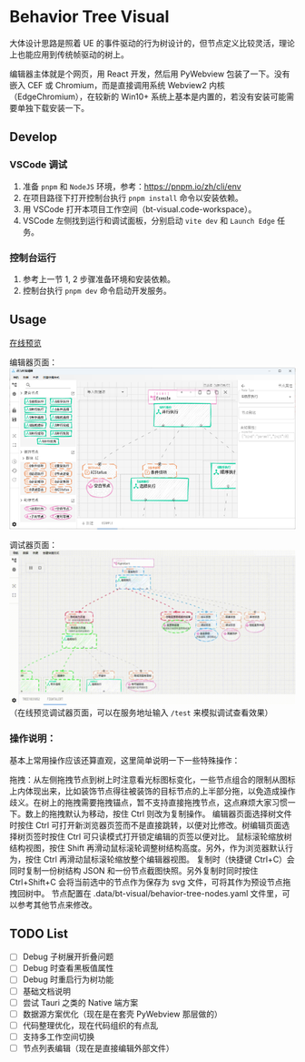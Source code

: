 # Behavior Tree Visual

大体设计思路是照着 UE 的事件驱动的行为树设计的，但节点定义比较灵活，理论上也能应用到传统帧驱动的树上。

编辑器主体就是个网页，用 React 开发，然后用 PyWebview 包装了一下。没有嵌入 CEF 或 Chromium，而是直接调用系统 Webview2 内核（EdgeChromium），在较新的 Win10+ 系统上基本是内置的，若没有安装可能需要单独下载安装一下。

## Develop

### VSCode 调试

1. 准备 `pnpm` 和 `NodeJS` 环境，参考：https://pnpm.io/zh/cli/env
2. 在项目路径下打开控制台执行 `pnpm install` 命令以安装依赖。
3. 用 VSCode 打开本项目工作空间（bt-visual.code-workspace）。
4. VSCode 左侧找到运行和调试面板，分别启动 `vite dev` 和 `Launch Edge` 任务。

### 控制台运行

1. 参考上一节 1, 2 步骤准备环境和安装依赖。
2. 控制台执行 `pnpm dev` 命令启动开发服务。


## Usage

[在线预览](https://bt-visual.netlify.app/editor)

编辑器页面：![preview-editor](./docs/preview-editor.png)

调试器页面：![preview-debugger](./docs/preview-debugger.gif)（在线预览调试器页面，可以在服务地址输入 `/test` 来模拟调试查看效果）

### 操作说明：

基本上常用操作应该还算直观，这里简单说明一下一些特殊操作：

拖拽：从左侧拖拽节点到树上时注意看光标图标变化，一些节点组合的限制从图标上内体现出来，比如装饰节点得往被装饰的目标节点的上半部分拖，以免造成操作歧义。在树上的拖拽需要拖拽锚点，暂不支持直接拖拽节点，这点麻烦大家习惯一下。数上的拖拽默认为移动，按住 Ctrl 则改为复制操作。
编辑器页面选择树文件时按住 Ctrl 可打开新浏览器页签而不是直接跳转，以便对比修改。树编辑页面选择树页签时按住 Ctrl 可只读模式打开锁定编辑的页签以便对比。
鼠标滚轮缩放树结构视图，按住 Shift 再滑动鼠标滚轮调整树结构高度。另外，作为浏览器默认行为，按住 Ctrl 再滑动鼠标滚轮缩放整个编辑器视图。
复制时（快捷键 Ctrl+C）会同时复制一份树结构 JSON 和一份节点截图快照。另外复制时同时按住 Ctrl+Shift+C 会将当前选中的节点作为保存为 svg 文件，可将其作为预设节点拖拽回树中。
节点配置在 .data/bt-visual/behavior-tree-nodes.yaml 文件里，可以参考其他节点来修改。

## TODO List
- [ ] Debug 子树展开折叠问题
- [ ] Debug 时查看黑板值属性
- [ ] Debug 时重启行为树功能
- [ ] 基础文档说明
- [ ] 尝试 Tauri 之类的 Native 端方案
- [ ] 数据源方案优化（现在是在套壳 PyWebview 那层做的）
- [ ] 代码整理优化，现在代码组织的有点乱
- [ ] 支持多工作空间切换
- [ ] 节点列表编辑（现在是直接编辑外部文件）
